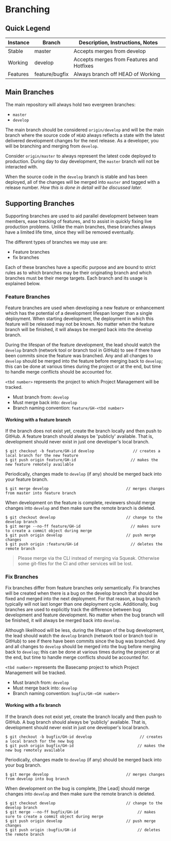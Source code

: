 # Branching

## Quick Legend

<table>
  <thead>
    <tr>
      <th>Instance</th>
      <th>Branch</th>
      <th>Description, Instructions, Notes</th>
    </tr>
  </thead>
  <tbody>
    <tr>
      <td>Stable</td>
      <td>master</td>
      <td>Accepts merges from develop</td>
    </tr>
    <tr>
      <td>Working</td>
      <td>develop</td>
      <td>Accepts merges from Features and Hotfixes</td>
    </tr>
    <tr>
      <td>Features</td>
      <td>feature/bugfix</td>
      <td>Always branch off HEAD of Working</td>
    </tr>
  </tbody>
</table>

## Main Branches

The main repository will always hold two evergreen branches:

- `master`
- `develop`

The main branch should be considered `origin/develop` and will be the main branch where the source code of `HEAD` always reflects a state with the latest delivered development changes for the next release. As a developer, you will be branching and merging from `develop`.

Consider `origin/master` to always represent the latest code deployed to production. During day to day development, the `master` branch will not be interacted with.

When the source code in the `develop` branch is stable and has been deployed, all of the changes will be merged into `master` and tagged with a release number. _How this is done in detail will be discussed later._

## Supporting Branches

Supporting branches are used to aid parallel development between team members, ease tracking of features, and to assist in quickly fixing live production problems. Unlike the main branches, these branches always have a limited life time, since they will be removed eventually.

The different types of branches we may use are:

- Feature branches
- fix branches

Each of these branches have a specific purpose and are bound to strict rules as to which branches may be their originating branch and which branches must be their merge targets. Each branch and its usage is explained below.

### Feature Branches

Feature branches are used when developing a new feature or enhancement which has the potential of a development lifespan longer than a single deployment. When starting development, the deployment in which this feature will be released may not be known. No matter when the feature branch will be finished, it will always be merged back into the develop branch.

During the lifespan of the feature development, the lead should watch the `develop` branch (network tool or branch tool in GitHub) to see if there have been commits since the feature was branched. Any and all changes to `develop` should be merged into the feature before merging back to `develop`; this can be done at various times during the project or at the end, but time to handle merge conflicts should be accounted for.

`<tbd number>` represents the project to which Project Management will be tracked.

- Must branch from: `develop`
- Must merge back into: `develop`
- Branch naming convention: `feature/GH-<tbd number>`

#### Working with a feature branch

If the branch does not exist yet, create the branch locally and then push to GitHub. A feature branch should always be 'publicly' available. That is, development should never exist in just one developer's local branch.

```
$ git checkout -b feature/GH-id develop                 // creates a local branch for the new feature
$ git push origin feature/GH-id                        // makes the new feature remotely available
```

Periodically, changes made to `develop` (if any) should be merged back into your feature branch.

```
$ git merge develop                                  // merges changes from master into feature branch
```

When development on the feature is complete, reviewers should merge changes into `develop` and then make sure the remote branch is deleted.

```
$ git checkout develop                               // change to the develop branch
$ git merge --no-ff feature/GH-id                      // makes sure to create a commit object during merge
$ git push origin develop                            // push merge changes
$ git push origin :feature/GH-id                       // deletes the remote branch
```

> Please merge via the CLI instead of merging via Squeak. Otherwise some git-files for the CI and other services will be lost.

### Fix Branches

Fix branches differ from feature branches only semantically. Fix branches will be created when there is a bug on the develop branch that should be fixed and merged into the next deployment. For that reason, a bug branch typically will not last longer than one deployment cycle. Additionally, bug branches are used to explicitly track the difference between bug development and feature development. No matter when the bug branch will be finished, it will always be merged back into `develop`.

Although likelihood will be less, during the lifespan of the bug development, the lead should watch the `develop` branch (network tool or branch tool in GitHub) to see if there have been commits since the bug was branched. Any and all changes to `develop` should be merged into the bug before merging back to `develop`; this can be done at various times during the project or at the end, but time to handle merge conflicts should be accounted for.

`<tbd number>` represents the Basecamp project to which Project Management will be tracked.

- Must branch from: `develop`
- Must merge back into: `develop`
- Branch naming convention: `bugfix/GH-<GH number>`

#### Working with a fix branch

If the branch does not exist yet, create the branch locally and then push to GitHub. A bug branch should always be 'publicly' available. That is, development should never exist in just one developer's local branch.

```
$ git checkout -b bugfix/GH-id develop                     // creates a local branch for the new bug
$ git push origin bugfix/GH-id                            // makes the new bug remotely available
```

Periodically, changes made to `develop` (if any) should be merged back into your bug branch.

```
$ git merge develop                                  // merges changes from develop into bug branch
```

When development on the bug is complete, [the Lead] should merge changes into `develop` and then make sure the remote branch is deleted.

```
$ git checkout develop                               // change to the develop branch
$ git merge --no-ff bugfix/GH-id                          // makes sure to create a commit object during merge
$ git push origin develop                            // push merge changes
$ git push origin :bugfix/GH-id                           // deletes the remote branch
```
